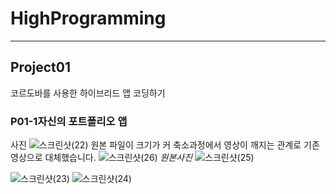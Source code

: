 # HighProgramming
***
## Project01
코르도바를 사용한 하이브리드 앱 코딩하기

### P01-1자신의 포트폴리오 앱


사진
![스크린샷(22)](https://user-images.githubusercontent.com/35947698/228150265-14bbfa97-df61-45cb-839b-4b18ce498672.png)
원본 파일이 크기가 커 축소과정에서 영상이 깨지는 관계로 기존 영상으로 대체했습니다.
![스크린샷(26)](https://user-images.githubusercontent.com/35947698/228150440-f1f5f28f-61df-41e7-af52-b010f676f95e.png)
*원본사진*
![스크린샷(25)](https://user-images.githubusercontent.com/35947698/228150283-c5f2da7a-208a-452d-9f61-33c40f21247e.png)

![스크린샷(23)](https://user-images.githubusercontent.com/35947698/228150276-798bcf17-111e-4ad8-89ae-fa50dc9066d5.png)
![스크린샷(24)](https://user-images.githubusercontent.com/35947698/228150279-2960c6ef-feb4-4bd8-affb-47170dea135d.png)
